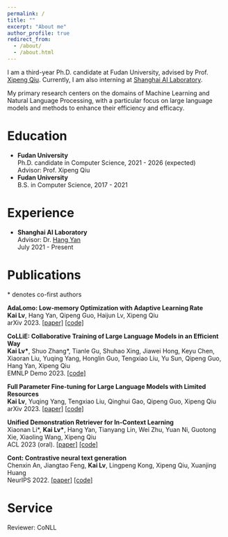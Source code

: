 ```yaml
---
permalink: /
title: ""
excerpt: "About me"
author_profile: true
redirect_from: 
  - /about/
  - /about.html
---
```


<!-- ## About Me -->
I am a third-year Ph.D. candidate at Fudan University, advised by Prof. [Xipeng Qiu](https://xpqiu.github.io/). 
Currently, I am also interning at [Shanghai AI Laboratory](https://www.shlab.org.cn/).

My primary research centers on the domains of Machine Learning and Natural Language Processing, with a particular focus on large language models and methods to enhance their efficiency and efficacy. 

# Education
- **Fudan University**  
  Ph.D. candidate in Computer Science, 2021 - 2026 (expected)  
  Advisor: Prof. Xipeng Qiu  
- **Fudan University**  
  B.S. in Computer Science, 2017 - 2021  

# Experience
- **Shanghai AI Laboratory**  
  Advisor: Dr. [Hang Yan](https://scholar.google.com/citations?user=yigHzW8AAAAJ&hl=zh-CN&oi=ao)  
  July 2021 - Present

# Publications
\* denotes co-first authors
<!-- $^\dagger$ denotes corresponding author/main advisor -->

**AdaLomo: Low-memory Optimization with Adaptive Learning Rate**  
**Kai Lv**, Hang Yan, Qipeng Guo, Haijun Lv, Xipeng Qiu  
arXiv 2023. [[paper]](https://arxiv.org/abs/2310.10195) [[code]](https://github.com/OpenLMLab/LOMO)

**CoLLiE: Collaborative Training of Large Language Models in an Efficient Way**  
**Kai Lv\***, Shuo Zhang\*, Tianle Gu, Shuhao Xing, Jiawei Hong, Keyu Chen, Xiaoran Liu, Yuqing Yang, Honglin Guo, Tengxiao Liu, Yu Sun, Qipeng Guo, Hang Yan, Xipeng Qiu  
EMNLP Demo 2023. [[code]](https://github.com/OpenLMLab/collie)

**Full Parameter Fine-tuning for Large Language Models with Limited Resources**  
**Kai Lv**, Yuqing Yang, Tengxiao Liu, Qinghui Gao, Qipeng Guo, Xipeng Qiu  
arXiv 2023. [[paper]](https://arxiv.org/abs/2306.09782) [[code]](https://github.com/OpenLMLab/LOMO)

**Unified Demonstration Retriever for In-Context Learning**  
Xiaonan Li\*, **Kai Lv\***, Hang Yan, Tianyang Lin, Wei Zhu, Yuan Ni, Guotong Xie, Xiaoling Wang, Xipeng Qiu  
ACL 2023 (oral). [[paper]](https://aclanthology.org/2023.acl-long.256/) [[code]](https://github.com/KaiLv69/UDR)

**Cont: Contrastive neural text generation**  
Chenxin An, Jiangtao Feng, **Kai Lv**, Lingpeng Kong, Xipeng Qiu, Xuanjing Huang  
NeurIPS 2022. [[paper]](https://proceedings.neurips.cc/paper_files/paper/2022/hash/0f5fcf4bff73a3537e0813a38f0d3f76-Abstract-Conference.html) [[code]](https://github.com/Shark-NLP/CoNT)

# Service
Reviewer: CoNLL

